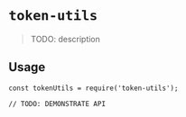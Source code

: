 # `token-utils`

> TODO: description

## Usage

```
const tokenUtils = require('token-utils');

// TODO: DEMONSTRATE API
```
